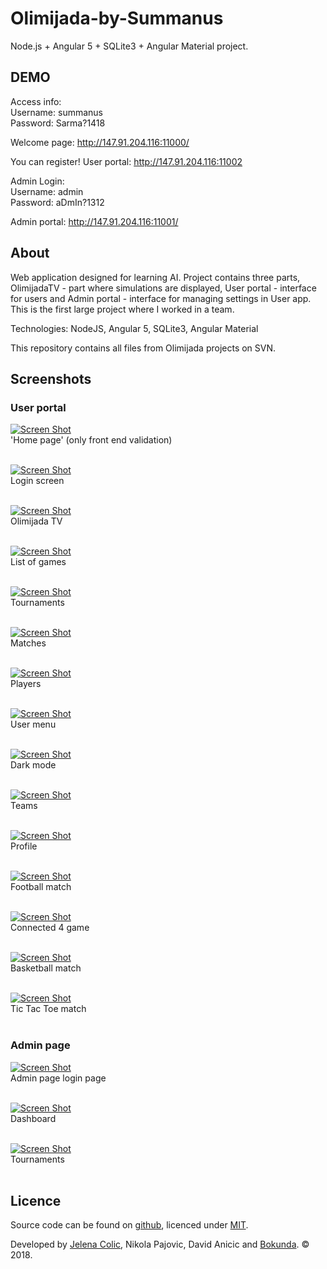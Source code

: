 # Olimijada-by-Summanus
Node.js + Angular 5 + SQLite3 + Angular Material project.

## DEMO ##

Access info: <br>
Username: summanus <br>
Password: Sarma?1418 <br>

Welcome page: http://147.91.204.116:11000/

You can register!
User portal: http://147.91.204.116:11002

Admin Login:<br>
Username: admin<br>
Password: aDmIn?1312<br>

Admin portal: http://147.91.204.116:11001/

## About ##

Web application designed for learning AI. Project contains three parts, OlimijadaTV - part where simulations are displayed, User portal - interface for users and Admin portal - interface for managing settings in User app. This is the first large project where I worked in a team. 

Technologies: NodeJS, Angular 5, SQLite3, Angular Material

This repository contains all files from Olimijada projects on SVN.

## Screenshots ##

### User portal ###

[![Screen Shot](https://i.imgur.com/8lh90y4.png)](#)<br>
'Home page' (only front end validation)<br><br>

[![Screen Shot](https://i.imgur.com/pxa4nsK.png)](#)<br>
Login screen<br><br>

[![Screen Shot](https://i.imgur.com/oyH2MUB.png)](#)<br>
Olimijada TV<br><br>

[![Screen Shot](https://i.imgur.com/gytvnZf.png)](#)<br>
List of games<br><br>

[![Screen Shot](https://i.imgur.com/DaP42gE.png)](#)<br>
Tournaments<br><br>

[![Screen Shot](https://i.imgur.com/Ztafggs.png)](#)<br>
Matches<br><br>

[![Screen Shot](https://i.imgur.com/UWb9soV.png)](#)<br>
Players<br><br>

[![Screen Shot](https://i.imgur.com/SsZgS1K.png)](#)<br>
User menu<br><br>

[![Screen Shot](https://i.imgur.com/Y5Ghsim.png)](#)<br>
Dark mode<br><br>

[![Screen Shot](https://i.imgur.com/CqCA2BU.png)](#)<br>
Teams<br><br>

[![Screen Shot](https://i.imgur.com/T1vtNQi.png)](#)<br>
Profile<br><br>

[![Screen Shot](https://i.imgur.com/X9AAL44.png)](#)<br>
Football match<br><br>

[![Screen Shot](https://i.imgur.com/CNYUdOD.png)](#)<br>
Connected 4 game<br><br>

[![Screen Shot](https://i.imgur.com/xIjwEHn.png)](#)<br>
Basketball match<br><br>

[![Screen Shot](https://i.imgur.com/CqPp9yQ.png)](#)<br>
Tic Tac Toe match<br><br>

### Admin page ###

[![Screen Shot](https://i.imgur.com/1fNUTSw.png)](#)<br>
Admin page login page<br><br>

[![Screen Shot](https://i.imgur.com/j0hlqw0.png)](#)<br>
Dashboard<br><br>

[![Screen Shot](https://i.imgur.com/MEhdDjb.png)](#)<br>
Tournaments<br><br>

## Licence

Source code can be found on [github](https://github.com/georgeOsdDev/markdown-edit), licenced under [MIT](http://opensource.org/licenses/mit-license.php).

Developed by [Jelena Colic](https://github.com/jelenacolic), Nikola Pajovic, David Anicic and [Bokunda](https://github.com/bokunda).
© 2018.

